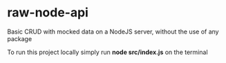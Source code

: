 # raw-node-api
Basic CRUD with mocked data on a NodeJS server, without the use of any package


To run this project locally simply run **node src/index.js** on the terminal
